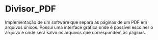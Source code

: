 # Divisor_PDF
Implementação de um software que separa as páginas de um PDF em arquivos únicos. Possui uma interface gráfica onde é possível escolher o arquivo e onde será salvo os arquivos que correspondem às páginas.
